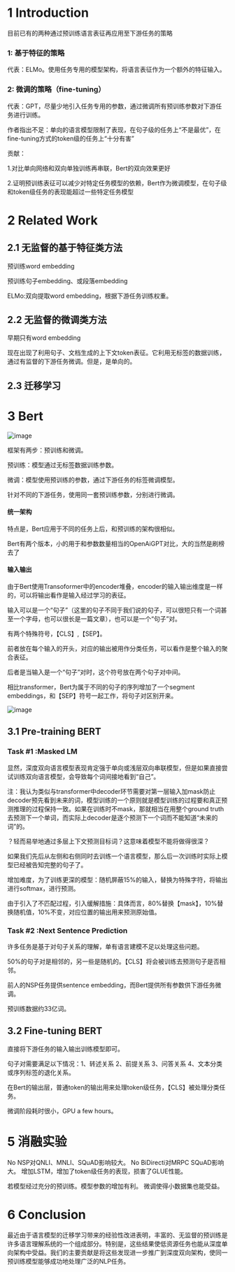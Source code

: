 # 1 Introduction
目前已有的两种通过预训练语言表征再应用至下游任务的策略
### 1: 基于特征的策略
代表：ELMo。使用任务专用的模型架构，将语言表征作为一个额外的特征输入。
### 2: 微调的策略（fine-tuning）
代表：GPT，尽量少地引入任务专用的参数，通过微调所有预训练参数对下游任务进行训练。



作者指出不足：单向的语言模型限制了表现，在句子级的任务上“不是最优”，在fine-tuning方式的token级的任务上“十分有害”

贡献：

1.对比单向网络和双向单独训练再串联，Bert的双向效果更好

2.证明预训练表征可以减少对特定任务模型的依赖，Bert作为微调模型，在句子级和token级任务的表现能超过一些特定任务模型


# 2 Related Work
## 2.1 无监督的基于特征类方法
预训练word embedding

预训练句子embedding、或段落embedding

ELMo:双向提取word embedding，根据下游任务训练权重。
## 2.2 无监督的微调类方法
早期只有word embedding

现在出现了利用句子、文档生成的上下文token表征。它利用无标签的数据训练，通过有监督的下游任务微调。但是，是单向的。
## 2.3 迁移学习

# 3 Bert

![image](https://user-images.githubusercontent.com/21083001/147463866-02c81396-9f61-4c98-ad0c-29c834edf225.png)

框架有两步：预训练和微调。

预训练：模型通过无标签数据训练参数。

微调：模型使用预训练的参数，通过下游任务的标签微调模型。

针对不同的下游任务，使用同一套预训练参数，分别进行微调。

#### 统一架构 
特点是，Bert应用于不同的任务上后，和预训练的架构很相似。

Bert有两个版本，小的用于和参数数量相当的OpenAiGPT对比，大的当然是刷榜去了

#### 输入输出
由于Bert使用Transoformer中的encoder堆叠，encoder的输入输出维度是一样的，可以将输出看作是输入经过学习的表征。

输入可以是一个“句子”（这里的句子不同于我们说的句子，可以很短只有一个词甚至一个字母，也可以很长是一篇文章），也可以是一个“句子”对。

有两个特殊符号，【CLS】,【SEP】。

前者放在每个输入的开头，对应的输出被用作分类任务，可以看作是整个输入的聚合表征。

后者是当输入是一个“句子”对时，这个符号放在两个句子对中间。

相比transformer，Bert为属于不同的句子的序列增加了一个segment embeddings，和【SEP】符号一起工作，将句子对区别开来。

![image](https://user-images.githubusercontent.com/21083001/147464430-ebe2a81c-2984-49ae-8f9a-7d50f92abd18.png)


## 3.1 Pre-training BERT

### Task #1 :Masked LM
显然，深度双向语言模型表现肯定强于单向或浅层双向串联模型，但是如果直接尝试训练双向语言模型，会导致每个词间接地看到“自己”。

注：我认为类似与transformer中decoder环节需要对第一层输入加mask防止decoder预先看到未来的词，模型训练的一个原则就是模型训练的过程要和真正预测推理的过程保持一致。如果在训练时不mask，那就相当在用整个ground truth去预测下一个单词，而实际上decoder是逐个预测下一个词而不能知道“未来的词”的。

？轻而易举地通过多层上下文预测目标词？这意味着模型不能将做得很深？

如果我们先后从左侧和右侧同时去训练一个语言模型，那么后一次训练时实际上模型已经被告知完整的句子了。

增加难度，为了训练更深的模型：随机屏蔽15%的输入，替换为特殊字符，将输出进行softmax，进行预测。

由于引入了不匹配过程，引入缓解措施：具体而言，80%替换【mask】，10%替换随机值，10%不变，对应位置的输出用来预测原始值。

### Task #2 :Next Sentence Prediction
许多任务是基于对句子关系的理解，单有语言建模不足以处理这些问题。

50%的句子对是相邻的，另一些是随机的。【CLS】将会被训练去预测句子是否相邻。

前人的NSP任务提供sentence embedding，而Bert提供所有参数供下游任务微调。

预训练数据约33亿词。

## 3.2 Fine-tuning BERT
直接将下游任务的输入输出训练模型即可。

句子对需要满足以下情况：1、转述关系 2、前提关系 3、问答关系 4、文本分类或序列标签的退化关系。

在Bert的输出层，普通token的输出用来处理token级任务，【CLS】被处理分类任务。

微调阶段耗时很小，GPU a few hours。


# 5 消融实验
No NSP对QNLI、MNLI、SQuAD影响较大。
No BiDirecti对MRPC SQuAD影响大。
增加LSTM，增加了token级任务的表现，损害了GLUE性能。

若模型经过充分的预训练。模型参数的增加有利。 微调使得小数据集也能受益。

# 6 Conclusion
最近由于语言模型的迁移学习带来的经验性改进表明，丰富的、无监督的预训练是许多语言理解系统的一个组成部分。特别是，这些结果使低资源任务也能从深度单向架构中受益。我们的主要贡献是将这些发现进一步推广到深度双向架构，使同一预训练模型能够成功地处理广泛的NLP任务。
